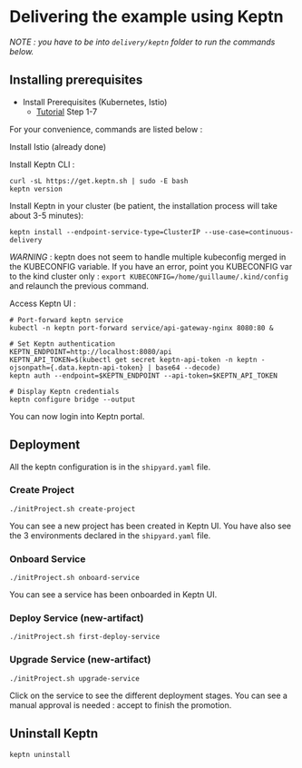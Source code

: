 # Delivering the example using Keptn

_NOTE : you have to be into `delivery/keptn` folder to run the commands below._

## Installing prerequisites

* Install Prerequisites (Kubernetes, Istio)
  * [Tutorial](https://tutorials.keptn.sh/tutorials/keptn-full-tour-prometheus-07/index.html?index=..%2F..index#6) Step 1-7

For your convenience, commands are listed below :

Install Istio (already done)

Install Keptn CLI :

```
curl -sL https://get.keptn.sh | sudo -E bash
keptn version
```

Install Keptn in your cluster (be patient, the installation process will take about 3-5 minutes):

```
keptn install --endpoint-service-type=ClusterIP --use-case=continuous-delivery
```

_WARNING_ : keptn does not seem to handle multiple kubeconfig merged in the KUBECONFIG variable. If you have an error, point you KUBECONFIG var to the kind cluster only : `export KUBECONFIG=/home/guillaume/.kind/config` and relaunch the previous command.

Access Keptn UI :

```
# Port-forward keptn service
kubectl -n keptn port-forward service/api-gateway-nginx 8080:80 &

# Set Keptn authentication
KEPTN_ENDPOINT=http://localhost:8080/api
KEPTN_API_TOKEN=$(kubectl get secret keptn-api-token -n keptn -ojsonpath={.data.keptn-api-token} | base64 --decode)
keptn auth --endpoint=$KEPTN_ENDPOINT --api-token=$KEPTN_API_TOKEN

# Display Keptn credentials
keptn configure bridge --output
```

You can now login into Keptn portal.

## Deployment

All the keptn configuration is in the `shipyard.yaml` file.

### Create Project

```
./initProject.sh create-project
````

You can see a new project has been created in Keptn UI.
You have also see the 3 environments declared in the `shipyard.yaml` file.

### Onboard Service

```
./initProject.sh onboard-service
````

You can see a service has been onboarded in Keptn UI.

### Deploy Service (new-artifact)

```
./initProject.sh first-deploy-service
````

### Upgrade Service (new-artifact)

```
./initProject.sh upgrade-service
````

Click on the service to see the different deployment stages.
You can see a manual approval is needed : accept to finish the promotion.

## Uninstall Keptn

```
keptn uninstall
```